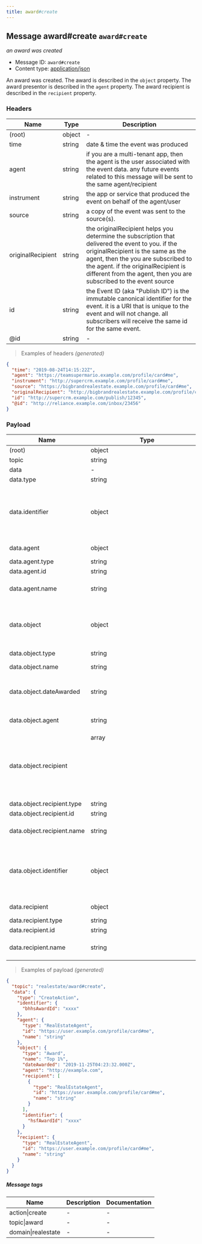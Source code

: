 ```yaml
---
title: award#create
---
```

## Message award#create `award#create`

*an award was created*

* Message ID: `award#create`
* Content type: [application/json](https://www.iana.org/assignments/media-types/application/json)

An award was created. The award is described in the `object` property.
The award presentor is described in the `agent` property.
The award recipient is described in the `recipient` property.


### Headers

| Name | Type | Description |
|---|---|---|
| (root) | object | - |
| time | string | date & time the event was produced |
| agent | string | if you are a multi-tenant app, then the agent is the user associated with the event data. any future events related to this message will be sent to the same agent/recipient |
| instrument | string | the app or service that produced the event on behalf of the agent/user |
| source | string | a copy of the event was sent to the source(s). |
| originalRecipient | string | the originalRecipient helps you determine the subscription that delivered the event to you. if the originalRecipient is the same as the agent, then the you are subscribed to the agent. if the originalRecipient is different from the agent, then you are subscribed to the event source |
| id | string | the Event ID (aka "Publish ID") is the immutable canonical identifier for the event. it is a URI that is unique to the event and will not change. all subscribers will receive the same id for the same event. |
| @id | string | - |

> Examples of headers _(generated)_

```json
{
  "time": "2019-08-24T14:15:22Z",
  "agent": "https://teamsupermario.example.com/profile/card#me",
  "instrument": "http://supercrm.example.com/profile/card#me",
  "source": "https://bigbrandrealestate.example.com/profile/card#me",
  "originalRecipient": "http://bigbrandrealestate.example.com/profile/card#me",
  "id": "http://supercrm.example.com/publish/12345",
  "@id": "http://reliance.example.com/inbox/23456"
}
```


### Payload

| Name | Type | Description |
|---|---|---|
| (root) | object | - |
| topic | string | - |
| data | - | - |
| data.type | string | - |
| data.identifier | object | identifier assigned to a contact by the vendor who originally created the contact |
| data.agent | object | the award presenter |
| data.agent.type | string | - |
| data.agent.id | string | - |
| data.agent.name | string | the name of the award presenter |
| data.object | object | An honor bestowed on one or mote _recipients_ by the message _agent_ |
| data.object.type | string | "AwardAction" |
| data.object.name | string | name of the award |
| data.object.dateAwarded | string | date the award was presented or announced. |
| data.object.agent | string | the agent that presented the award |
| data.object.recipient | array<object> | recipients of the award |
| data.object.recipient.type | string | - |
| data.object.recipient.id | string | - |
| data.object.recipient.name | string | the name of the award recipient |
| data.object.identifier | object | identifier assigned to a contact by the vendor who originally created the contact |
| data.recipient | object | the award recipient |
| data.recipient.type | string | - |
| data.recipient.id | string | - |
| data.recipient.name | string | the name of the award recipient |

> Examples of payload _(generated)_

```json
{
  "topic": "realestate/award#create",
  "data": {
    "type": "CreateAction",
    "identifier": {
      "bhhsAwardId": "xxxx"
    },
    "agent": {
      "type": "RealEstateAgent",
      "id": "https://user.example.com/profile/card#me",
      "name": "string"
    },
    "object": {
      "type": "Award",
      "name": "Top 1%",
      "dateAwarded": "2019-11-25T04:23:32.000Z",
      "agent": "http://example.com",
      "recipient": [
        {
          "type": "RealEstateAgent",
          "id": "https://user.example.com/profile/card#me",
          "name": "string"
        }
      ],
      "identifier": {
        "hsfAwardId": "xxxx"
      }
    },
    "recipient": {
      "type": "RealEstateAgent",
      "id": "https://user.example.com/profile/card#me",
      "name": "string"
    }
  }
}
```


##### Message tags

| Name | Description | Documentation |
|---|---|---|
| action\|create | - | - |
| topic\|award | - | - |
| domain\|realestate | - | - |

